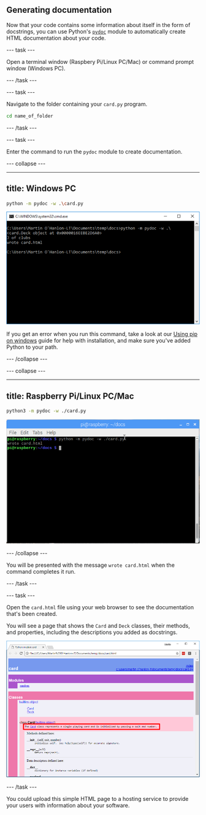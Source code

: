## Generating documentation

Now that your code contains some information about itself in the form of docstrings, you can use Python's [`pydoc`](https://docs.python.org/3/library/pydoc.html) module to automatically create HTML documentation about your code.

--- task ---

Open a terminal window (Raspbery Pi/Linux PC/Mac) or command prompt window (Windows PC).

--- /task ---

--- task ---

Navigate to the folder containing your `card.py` program.

```bash
cd name_of_folder
```

--- /task ---

--- task ---

Enter the command to run the `pydoc` module to create documentation.

--- collapse ---

---
title: Windows PC
---

```bash
python -m pydoc -w .\card.py
```

![windows run pydoc](images/pydoc_windows.PNG)

If you get an error when you run this command, take a look at our [Using pip on windows](https://projects.raspberrypi.org/en/projects/using-pip-on-windows) guide for help with installation, and make sure you've added Python to your path.

--- /collapse ---

--- collapse ---

---
title: Raspberry Pi/Linux PC/Mac
---

```bash
python3 -m pydoc -w ./card.py
```

![linux mac run pydoc](images/pydoc_linux_mac.PNG)

--- /collapse ---

You will be presented with the message `wrote card.html` when the command completes it run.

--- /task ---

--- task ---

Open the `card.html` file using your web browser to see the documentation that's been created.

You will see a page that shows the `Card` and `Deck` classes, their methods, and properties, including the descriptions you added as docstrings.

![html documentation](images/pydoc_output_docstring.PNG)

--- /task ---

You could upload this simple HTML page to a hosting service to provide your users with information about your software.
